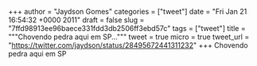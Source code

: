 
+++
author = "Jaydson Gomes"
categories = ["tweet"]
date = "Fri Jan 21 16:54:32 +0000 2011"
draft = false
slug = "7ffd98913ee96baece331fdd3db2506ff3ebd57c"
tags = ["tweet"]
title = """Chovendo pedra aqui em SP..."""
tweet = true
micro = true
tweet_url = "https://twitter.com/jaydson/status/28495672441311232"
+++
Chovendo pedra aqui em SP

